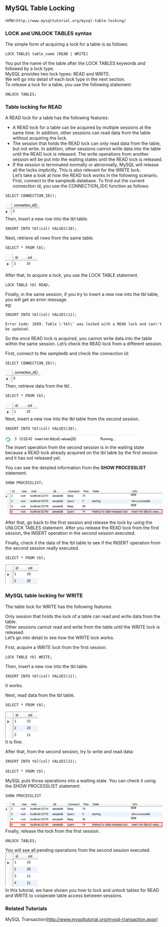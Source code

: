 ## **MySQL Table Locking**  
refer:`http://www.mysqltutorial.org/mysql-table-locking/`  
### LOCK and UNLOCK TABLES syntax  
The simple form of acquiring a lock for a table is as follows:  
```
LOCK TABLES table_name [READ | WRITE]
```
You put the name of the table after the LOCK TABLES keywords and followed by a lock type.   
MySQL provides two lock types: READ and WRITE.  
We will go into detail of each lock type in the next section.  
To release a lock for a table, you use the following statement:  
```
UNLOCK TABLES;
```
### Table locking for READ  
A READ lock for a table has the following features:  
- A READ lock for a table can be acquired by multiple sessions at the same time. In addition, other sessions can read data from the table without acquiring the lock.  
- The session that holds the READ lock can only read data from the table, but not write. In addition, other sessions cannot write data into the table until the READ lock is released. The write operations from another session will be put into the waiting states until the READ lock is released.  
- If the session is terminated normally or abnormally, MySQL will release all the locks implicitly. This is also relevant for the WRITE lock.  
Let’s take a look at how the READ lock works in the following scenario.  
First, connect to the sampledb database. To find out the current connection id, you use the CONNECTION_ID() function as follows:  
```
SELECT CONNECTION_ID();
``` 
![first-session-id](https://github.com/hatcherfang/Database/blob/master/mysql/img/first-session-id.jpg)  
Then, insert a new row into the tbl table.  
```
INSERT INTO tbl(col) VALUES(10);
```
Next, retrieve all rows from the same table.  
```
SELECT * FROM tbl;
```
![tbl-data-first-session](https://github.com/hatcherfang/Database/blob/master/mysql/img/tbl-data-first-session.jpg)  

After that, to acquire a lock, you use the LOCK TABLE statement.  
```
LOCK TABLE tbl READ;
```
Finally, in the same session, if you try to insert a new row into the tbl table, you will get an error message.  
eg:  
```
INSERT INTO tbl(col) VALUES(11);
```
```
Error Code: 1099. Table \'tbl\' was locked with a READ lock and can\'t be updated.  
```
So the once READ lock is acquired, you cannot write data into the table within the same session. Let’s check the READ lock from a different session.  

First, connect to the sampledb and check the connection id:  
```
SELECT CONNECTION_ID();
```
![table-lock-second-session](https://github.com/hatcherfang/Database/blob/master/mysql/img/table-lock-second-session.jpg)  
Then, retrieve data from the tbl .   
```
SELECT * FROM tbl;
```
![tbl-data-first-session](https://github.com/hatcherfang/Database/blob/master/mysql/img/tbl-data-first-session.jpg)  
Next, insert a new row into the tbl table from the second session.  
```
INSERT INTO tbl(col) VALUES(20);
```
![table-lock-waiting-status](https://github.com/hatcherfang/Database/blob/master/mysql/img/table-lock-waiting-status.jpg)  
The insert operation from the second session is in the waiting state because a READ lock already acquired on the tbl table by the first session and it has not released yet.  

You can see the detailed information from the **SHOW PROCESSLIST** statement.  
```
SHOW PROCESSLIST;
```
![show-processlist-table-lock](https://github.com/hatcherfang/Database/blob/master/mysql/img/show-processlist-table-lock.jpg)  

After that, go back to the first session and release the lock by using the UNLOCK TABLES statement. After you release the READ lock from the first session, the INSERT operation in the second session executed.  

Finally, check it the data of the tbl table to see if the INSERT operation from the second session really executed.  
```
SELECT * FROM tbl;
```
![tbl-data-after-releasing-lock](https://github.com/hatcherfang/Database/blob/master/mysql/img/tbl-data-after-releasing-lock.jpg)  
### MySQL table locking for WRITE  
The table lock for WRITE has the following features:  

Only session that holds the lock of a table can read and write data from the table.  
Other sessions cannot read and write from the table until the WRITE lock is released.  
Let’s go into detail to see how the WRITE lock works.  

First, acquire a WRITE lock from the first session.  
```
LOCK TABLE tbl WRITE;
```
Then, insert a new row into the tbl table.  
```
INSERT INTO tbl(col) VALUES(11);
```
It works.  

Next, read data from the tbl table.  

```
SELECT * FROM tbl;
```
![table-lock-write](https://github.com/hatcherfang/Database/blob/master/mysql/img/table-lock-write.jpg)  
It is fine.  

After that, from the second session, try to write and read data:  

```
INSERT INTO tbl(col) VALUES(21);

SELECT * FROM tbl;
```

MySQL puts those operations into a waiting state. You can check it using the SHOW PROCESSLIST statement.  

```
SHOW PROCESSLIST
```
![show-processlist-table-lock1](https://github.com/hatcherfang/Database/blob/master/mysql/img/show-processlist-table-lock1.jpg)  
Finally, release the lock from the first session.  

```
UNLOCK TABLES;  
```
You will see all pending operations from the second session executed.  
![table-tbl-data-after-unlock](https://github.com/hatcherfang/Database/blob/master/mysql/img/table-tbl-data-after-unlock.jpg)  
In this tutorial, we have shown you how to lock and unlock tables for READ and WRITE to cooperate table access between sessions.  

### Related Tutorials  

MySQL Transaction(http://www.mysqltutorial.org/mysql-transaction.aspx)  
